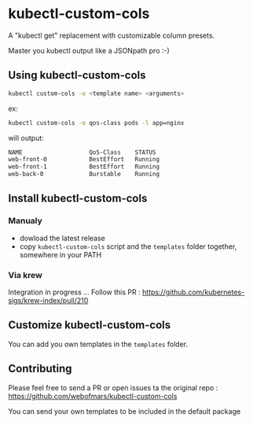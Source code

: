 # kubectl-custom-cols

A "kubectl get" replacement with customizable column presets.

Master you kubectl output like a JSONpath pro :-)

## Using kubectl-custom-cols

```sh
kubectl custom-cols -o <template name> <arguments>
```

ex:

```sh
kubectl custom-cols -o qos-class pods -l app=nginx
```

will output:

```sh
NAME                   QoS-Class    STATUS
web-front-0            BestEffort   Running
web-front-1            BestEffort   Running
web-back-0             Burstable    Running
```

## Install kubectl-custom-cols

### Manualy

* dowload the latest release
* copy `kubectl-custom-cols` script and the `templates` folder together, somewhere in your PATH

### Via krew

Integration in progress ...
Follow this PR : <https://github.com/kubernetes-sigs/krew-index/pull/210>

## Customize kubectl-custom-cols

You can add you own templates in the `templates` folder.

## Contributing

Please feel free to send a PR or open issues ta the original repo : <https://github.com/webofmars/kubectl-custom-cols>

You can send your own templates to be included in the default package
